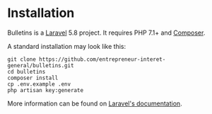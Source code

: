 # Installation
Bulletins is a [Laravel](https://laravel.com) 5.8 project. It requires PHP 7.1+ and [Composer](https://getcomposer.org).

A standard installation may look like this:
```
git clone https://github.com/entrepreneur-interet-general/bulletins.git
cd bulletins
composer install
cp .env.example .env
php artisan key:generate
```

More information can be found on [Laravel's documentation](https://laravel.com/docs/5.8#installation).

